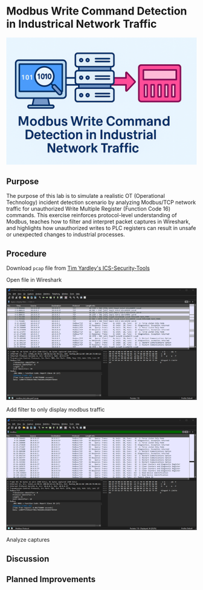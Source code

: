 # Modbus Write Command Detection in Industrical Network Traffic

<img src="images/hero.png" alt="hero" width=600/><br />


## Purpose

The purpose of this lab is to simulate a realistic OT (Operational Technology) incident detection scenario by analyzing Modbus/TCP network traffic for unauthorized Write Multiple Register (Function Code 16) commands. This exercise reinforces protocol-level understanding of Modbus, teaches how to filter and interpret packet captures in Wireshark, and highlights how unauthorized writes to PLC registers can result in unsafe or unexpected changes to industrial processes.


## Procedure


Download `pcap`	file from <a href="https://github.com/ITI/ICS-Security-Tools/blob/master/pcaps/ModbusTCP/modbus_test_data_part1.pcap">Tim Yardley's ICS-Security-Tools</a>

Open file in Wireshark

<img src="images/file.png" alt="open file" width=600/><br />

Add filter to only display modbus traffic

<img src="images/filter.png" alt="apply filter" width=600/><br />

Analyze captures



## Discussion


## Planned Improvements 

